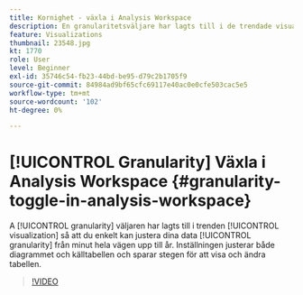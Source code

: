 ```yaml
---
title: Kornighet - växla i Analysis Workspace
description: En granularitetsväljare har lagts till i de trendade visualiseringsinställningarna så att du enkelt kan justera datagranulariteten från minut ända upp till år. Inställningen justerar både diagrammet och källtabellen och sparar stegen för att visa och ändra tabellen.
feature: Visualizations
thumbnail: 23548.jpg
kt: 1770
role: User
level: Beginner
exl-id: 35746c54-fb23-44bd-be95-d79c2b1705f9
source-git-commit: 84984ad9bf65cfc69117e40ac0e0cfe503cac5e5
workflow-type: tm+mt
source-wordcount: '102'
ht-degree: 0%

---
```


# [!UICONTROL Granularity] Växla i Analysis Workspace {#granularity-toggle-in-analysis-workspace}

A [!UICONTROL granularity] väljaren har lagts till i trenden [!UICONTROL visualization] så att du enkelt kan justera dina data [!UICONTROL granularity] från minut hela vägen upp till år. Inställningen justerar både diagrammet och källtabellen och sparar stegen för att visa och ändra tabellen.

>[!VIDEO](https://video.tv.adobe.com/v/23548/?quality=12&learn=on)
